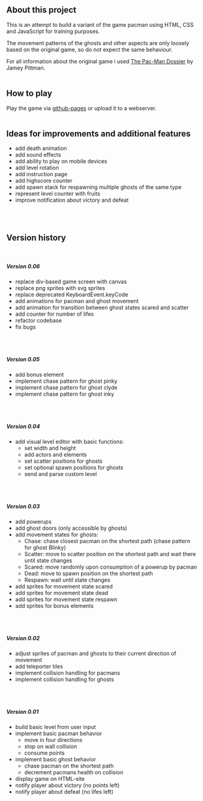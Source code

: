 ## About this project
This is an attempt to build a variant of the game pacman using HTML, CSS and JavaScript for training purposes.
 
The movement patterns of the ghosts and other aspects are only loosely based on the original game, so do not expect the same behaviour.

For all information about the original game i used [The Pac-Man Dossier](https://pacman.holenet.info/) by Jamey Pittman.
<br>
<br>

## How to play
Play the game via [github-pages](https://voss29.github.io/pacman/) or upload it to a webserver. 
<br>
<br>

## Ideas for improvements and additional features
* add death animation
* add sound effects
* add ability to play on mobile devices
* add level rotation
* add instruction page
* add highscore counter
* add spawn stack for respawning multiple ghosts of the same type
* represent level counter with fruits
* improve notification about victory and defeat
<br>
<br>

## Version history
<br>

##### Version 0.06
* replace div-based game screen with canvas
* replace png sprites with svg sprites
* replace deprecated KeyboardEvent.keyCode
* add animations for pacman and ghost movement
* add animation for transition between ghost states scared and scatter
* add counter for number of lifes
* refactor codebase
* fix bugs
<br>
<br>

##### Version 0.05
* add bonus element
* implement chase pattern for ghost pinky
* implement chase pattern for ghost clyde
* implement chase pattern for ghost inky
<br>
<br>

##### Version 0.04
* add visual level editor with basic functions:
    * set width and height
    * add actors and elements
    * set scatter positions for ghosts
    * set optional spawn positions for ghosts
    * send and parse custom level
<br>
<br>

##### Version 0.03
* add powerups
* add ghost doors (only accessible by ghosts)
* add movement states for ghosts:
  * Chase: chase closest pacman on the shortest path (chase pattern for ghost Blinky)
  * Scatter: move to scatter position on the shortest path and wait there until state changes
  * Scared: move randomly upon consumption of a powerup by pacman
  * Dead: move to spawn position on the shortest path
  * Respawn: wait until state changes
* add sprites for movement state scared
* add sprites for movement state dead
* add sprites for movement state respawn
* add sprites for bonus elements
<br>
<br>

##### Version 0.02
* adjust sprites of pacman and ghosts to their current direction of movement
* add teleporter tiles
* implement collision handling for pacmans
* implement collision handling for ghosts
<br>
<br>

##### Version 0.01
* build basic level from user input
* implement basic pacman behavior
  * move in four directions
  * stop on wall collision
  * consume points 
* implement basic ghost behavior
  * chase pacman on the shortest path
  * decrement pacmans health on collision
* display game on HTML-site 
* notify player about victory (no points left)
* notify player about defeat (no lifes left)
